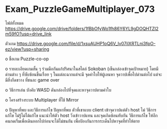 # Exam_PuzzleGameMultiplayer_073

ไฟล์ทั้งหมด https://drive.google.com/drive/folders/1fBbOfyWo1fh86Y6YL9gDOQHTZI2m59fO?usp=drive_link

ตัวเกม https://drive.google.com/file/d/1xsuAUHP1oQ6V_lv07ilXRTLni3fpO-ez/view?usp=sharing

o ชื่อเกม Puzzle-co-op

o รายละเอียดเกมสั้น ๆ ร่วมมือกันแก้ปริศนาในสไตล์ Sokoban (เข็นกล่องเข้าจุดเป้าหมาย) โดยมีด่านต่าง ๆ ที่ซับซ้อนขึ้นเรื่อย ๆ ในแต่ละฉากแต่จะมี จุดคำใบให้ผู้เลนหา จุดวาปเพื่อไปด่านต่อไป แต่จะมีสิ่งกีดขวาง ที่ชนละ game over

o วิธีการเล่น บังคับ WASD ดันกล่องไปที่จุดและหาจุดวาปตามคำใบ

o โครงสร้างระบบ Multiplayer ที่ใช้ Mirror

o ปัญหาที่พบ และวิธีการแก้ไข ปัญหาที่พบ ตัวที่เขาแบบ client เข้าจุดวาปแต่ตัว host ไม่ วิธีการแก้ไข ไม่รู้ไม่ได้แก้ไข แนะนำให้ตัว host วิ่งเข้าวาปแทน และจุดเกิดซ้อนทับกัน วิธีการแก้ไข ให้อีกคนกดเริ่มเพื่อเดินออกไปก่อนจะได้ไม่ชนกัน เพื่อป้องกันการกระเด็นไปหาจุดที่ทำให้ตาย
